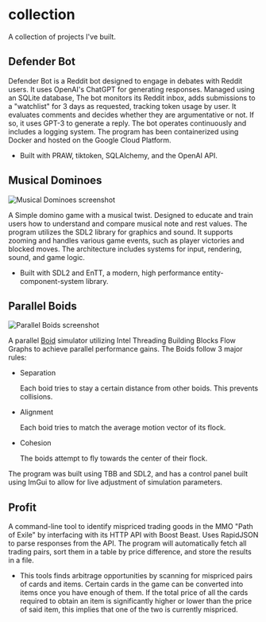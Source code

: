 # collection
A collection of projects I've built.

## Defender Bot

Defender Bot is a Reddit bot designed to engage in debates with Reddit users. It uses OpenAI's ChatGPT for generating responses. Managed using an SQLite database, The bot monitors its Reddit inbox, adds submissions to a "watchlist" for 3 days as requested, tracking token usage by user. It evaluates comments and decides whether they are argumentative or not. If so, it uses GPT-3 to generate a reply. The bot operates continuously and includes a logging system. The program has been containerized using Docker and hosted on the Google Cloud Platform.

- Built with PRAW, tiktoken, SQLAlchemy, and the OpenAI API.

## Musical Dominoes

![Musical Dominoes screenshot](https://github.com/Franckltung/collection/assets/58312008/c2f3a9aa-9c76-490a-90d6-56fb3249c190)

A Simple domino game with a musical twist. Designed to educate and train users how to understand and compare musical note and rest values. The program utilizes the SDL2 library for graphics and sound. It supports zooming and handles various game events, such as player victories and blocked moves. The architecture includes systems for input, rendering, sound, and game logic.
- Built with SDL2 and EnTT, a modern, high performance entity-component-system library.

## Parallel Boids
![Parallel Boids screenshot](https://github.com/Franckltung/collection/assets/58312008/93a97593-e7e7-4c14-94e5-0fb471b93bf4)

A parallel [Boid](https://en.wikipedia.org/wiki/Boids) simulator utilizing Intel Threading Building Blocks Flow Graphs to achieve parallel performance gains. The Boids follow 3 major rules:
- Separation
  
  Each boid tries to stay a certain distance from other boids. This prevents collisions.
- Alignment
  
  Each boid tries to match the average motion vector of its flock.
- Cohesion
  
  The boids attempt to fly towards the center of their flock.

The program was built using TBB and SDL2, and has a control panel built using ImGui to allow for live adjustment of simulation parameters.

## Profit

A command-line tool to identify mispriced trading goods in the MMO "Path of Exile" by interfacing with its HTTP API with Boost Beast. Uses RapidJSON to parse responses from the API. The program will automatically fetch all trading pairs, sort them in a table by price difference, and store the results in a file.

- This tools finds arbitrage opportunities by scanning for mispriced pairs of cards and items. Certain cards in the game can be converted into items once you have enough of them. If the total price of all the cards required to obtain an item is significantly higher or lower than the price of said item, this implies that one of the two is currently mispriced.
